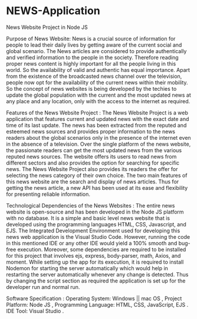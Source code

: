 # NEWS-Application
News Website Project in Node JS

Purpose of News Website:
  News is a crucial source of information for people to lead their daily lives by getting aware of the current social and global scenario. The News articles are considered to provide authentically and verified information to the people in the society. Therefore reading proper news content is highly important for all the people living in this world. So the availability of valid and authentic has equal importance. Apart from the existence of the broadcasted news channel over the television, people now opt for the availability of the current news within their mobility. So the concept of news websites is being developed by the techies to update the global population with the current and the most updated news at any place and any location, only with the access to the internet as required.


Features of the News Website Project :
  The News Website Project is a web application that features current and updated news with the exact date and time of its last update. The news has been extracted from the reputed and esteemed news sources and provides proper information to the news readers about the global scenarios only in the presence of the internet even in the absence of a television. Over the single platform of the news website, the passionate readers can get the most updated news from the various reputed news sources. The website offers its users to read news from different sectors and also provides the option for searching for specific news. The News Website Project also provides its readers the offer for selecting the news category of their own choice. The two main features of this news website are the search and display of news articles. Thus for getting the news article, a new API has been used at its ease and flexibility for presenting reliable information.


Technological Dependencies of the News Websites :
  The entire news website is open-source and has been developed in the Node JS platform with no database. It is a simple and basic level news website that is developed using the programming languages HTML, CSS, Javascript, and EJS. The Integrated Development Environment used for developing this news web application is the Visual Studio Code. However, running the code in this mentioned IDE or any other IDE would yield a 100% smooth and bug-free execution. Moreover, some dependencies are required to be installed for this project that involves ejs, express, body-parser, math, Axios, and moment. While setting up the app for its execution, it is required to install Nodemon for starting the server automatically which would help in restarting the server automatically whenever any change is detected. Thus by changing the script section as required the application is set up for the developer run and normal run.

Software Specification :
  Operating System: Windows || mac OS ,
  Project Platform: Node JS ,
  Programming Language: HTML, CSS, JavaScript, EJS .
  IDE Tool: Visual Studio .






